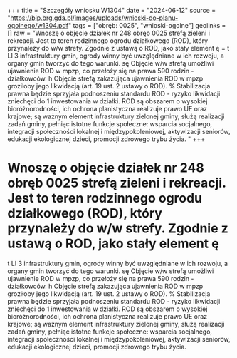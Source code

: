 +++
title = "Szczegóły wniosku W1304"
date = "2024-06-12"
source = "https://bip.brg.gda.pl/images/uploads/wnioski-do-planu-ogolnego/w1304.pdf"
tags = ["obręb: 0025", "wnioski-ogolne"]
geolinks = []
raw = "Wnoszę o objęcie działek nr 248 obręb 0025 strefą zieleni i rekreacji. Jest to teren rodzinnego ogrodu działkowego (ROD), który przynależy do w/w strefy. Zgodnie z ustawą o ROD, jako stały element ę  = t LI 3 infrastruktury gmin, ogrody winny być uwzględniane w ich rozwoju, a organy gmin tworzyć do tego warunki. sę Objęcie w/w strefą umożliwi ujawnienie ROD w mpzp, co przełoży się na prawa 590 rodzin - działkowców. h Objęcie strefą zakazująca ujawnienia ROD w mpzp groziłoby jego likwidacją (art. 19 ust. 2 ustawy o ROD). % Stabilizacja prawna będzie sprzyjała podnoszeniu standardu ROD - ryzyko likwidacji zniechęci do 1 inwestowania w działki. ROD są obszarem o wysokiej bioróżnorodności, ich ochrona planistyczna realizuje prawo UE oraz krajowe; są ważnym element infrastruktury zielonej gminy, służą realizacji zadań gminy, pełniąc istotne funkcje społeczne: wsparcia socjalnego, integracji społeczności lokalnej i międzypokoleniowej,  aktywizacji seniorów, edukacji ekologicznej dzieci, promocji zdrowego trybu życia. "
+++

Wnoszę o objęcie działek nr 248 obręb 0025 strefą zieleni i rekreacji. Jest to teren rodzinnego
ogrodu działkowego (ROD), który przynależy do w/w strefy. Zgodnie z ustawą o ROD, jako stały element
ę 
=
t LI 3
infrastruktury gmin, ogrody winny być uwzględniane w ich rozwoju, a organy gmin tworzyć do tego warunki. sę
Objęcie w/w strefą umożliwi ujawnienie ROD w mpzp, co przełoży się na prawa 590 rodzin - działkowców. h
Objęcie strefą zakazująca ujawnienia ROD w mpzp groziłoby jego likwidacją (art. 19 ust. 2 ustawy o ROD). %
Stabilizacja prawna będzie sprzyjała podnoszeniu standardu ROD - ryzyko likwidacji zniechęci do 1
inwestowania w działki. ROD są obszarem o wysokiej bioróżnorodności, ich ochrona planistyczna realizuje
prawo UE oraz krajowe; są ważnym element infrastruktury zielonej gminy, służą realizacji zadań gminy,
pełniąc istotne funkcje społeczne: wsparcia socjalnego, integracji społeczności lokalnej i międzypokoleniowej, 
aktywizacji seniorów, edukacji ekologicznej dzieci, promocji zdrowego trybu życia.



